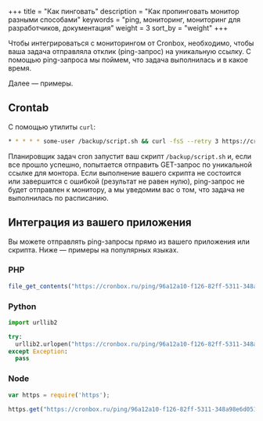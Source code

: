 +++
title = "Как пинговать"
description = "Как пропинговать монитор разными способами"
keywords = "ping, мониторинг, мониторинг для разработчиков, документация"
weight = 3
sort_by = "weight"
+++

Чтобы интегрироваться с мониторингом от Cronbox, необходимо, чтобы ваша задача
отправляла отклик (ping-запрос) на уникальную ссылку. С помощью ping-запроса мы поймем, что задача выполнилась и в какое время. 

Далее — примеры.

## Crontab

С помощью утилиты `curl`:

```bash
* * * * * some-user /backup/script.sh && curl -fsS --retry 3 https://cronbox.ru/ping/96a12a10-f126-82ff-5311-348a98e6d051 
```

Планировщик задач cron запустит ваш скрипт `/backup/script.sh` и, если все прошло успешно, попытается отправить 
GET-запрос по уникальной ссылке для монтора. Если выполнение вашего скрипта не состоится или 
завершится с ошибкой (результат не равен нулю), ping-запрос не будет отправлен к монитору, а мы уведомим вас о том, 
что задача не выполнилась по расписанию.

## Интеграция из вашего приложения

Вы можете отправлять ping-запросы прямо из вашего приложения или скрипта. Ниже — примеры
на популярных языках.

### PHP

```php
file_get_contents("https://cronbox.ru/ping/96a12a10-f126-82ff-5311-348a98e6d051");
```

### Python

```python
import urllib2

try:
  urllib2.urlopen("https://cronbox.ru/ping/96a12a10-f126-82ff-5311-348a98e6d051")
except Exception:
  pass
```

### Node

```javascript
var https = require('https');

https.get("https://cronbox.ru/ping/96a12a10-f126-82ff-5311-348a98e6d051");
```
